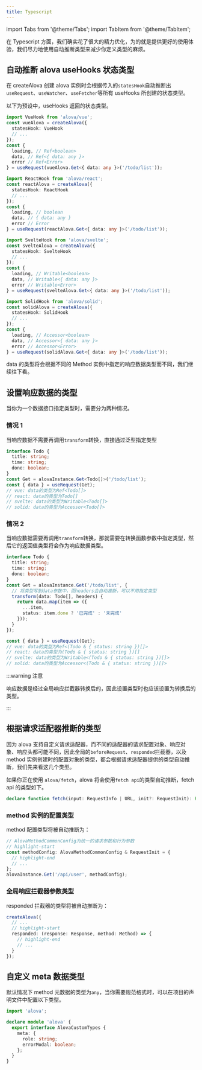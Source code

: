 ```yaml
---
title: Typescript
---
```


import Tabs from '@theme/Tabs';
import TabItem from '@theme/TabItem';

在 Typescript 方面，我们确实花了很大的精力优化，为的就是提供更好的使用体验，我们尽力地使用自动推断类型来减少你定义类型的麻烦。

## 自动推断 alova useHooks 状态类型

在 createAlova 创建 alova 实例时会根据传入的`statesHook`自动推断出`useRequest`、`useWatcher`、`useFetcher`等所有 useHooks 所创建的状态类型。

以下为预设中，useHooks 返回的状态类型。

<Tabs groupId="framework">
<TabItem value="1" label="VueHook">

```typescript
import VueHook from 'alova/vue';
const vueAlova = createAlova({
  statesHook: VueHook
  // ...
});
const {
  loading, // Ref<boolean>
  data, // Ref<{ data: any }>
  error // Ref<Error>
} = useRequest(vueAlova.Get<{ data: any }>('/todo/list'));
```

</TabItem>
<TabItem value="2" label="ReactHook">

```typescript
import ReactHook from 'alova/react';
const reactAlova = createAlova({
  statesHook: ReactHook
  // ...
});
const {
  loading, // boolean
  data, // { data: any }
  error // Error
} = useRequest(reactAlova.Get<{ data: any }>('/todo/list'));
```

</TabItem>
<TabItem value="3" label="SvelteHook">

```typescript
import SvelteHook from 'alova/svelte';
const svelteAlova = createAlova({
  statesHook: SvelteHook
  // ...
});
const {
  loading, // Writable<boolean>
  data, // Writable<{ data: any }>
  error // Writable<Error>
} = useRequest(svelteAlova.Get<{ data: any }>('/todo/list'));
```

</TabItem>
<TabItem value="4" label="SolidHook">

```typescript
import SolidHook from 'alova/solid';
const solidAlova = createAlova({
  statesHook: SolidHook
  // ...
});
const {
  loading, // Accessor<boolean>
  data, // Accessor<{ data: any }>
  error // Accessor<Error>
} = useRequest(solidAlova.Get<{ data: any }>('/todo/list'));
```

</TabItem>
</Tabs>

data 的类型将会根据不同的 Method 实例中指定的响应数据类型而不同，我们继续往下看。

## 设置响应数据的类型

当你为一个数据接口指定类型时，需要分为两种情况。

### 情况 1

当响应数据不需要再调用`transform`转换，直接通过泛型指定类型

```typescript
interface Todo {
  title: string;
  time: string;
  done: boolean;
}
const Get = alovaInstance.Get<Todo[]>('/todo/list');
const { data } = useRequest(Get);
// vue: data的类型为Ref<Todo[]>
// react: data的类型为Todo[]
// svelte: data的类型为Writable<Todo[]>
// solid: data的类型为Accessor<Todo[]>
```

### 情况 2

当响应数据需要再调用`transform`转换，那就需要在转换函数参数中指定类型，然后它的返回值类型将会作为响应数据类型。

```typescript
interface Todo {
  title: string;
  time: string;
  done: boolean;
}
const Get = alovaInstance.Get('/todo/list', {
  // 将类型写到data参数中，而headers会自动推断，可以不用指定类型
  transform(data: Todo[], headers) {
    return data.map(item => ({
      ...item,
      status: item.done ? '已完成' : '未完成'
    }));
  }
});

const { data } = useRequest(Get);
// vue: data的类型为Ref<(Todo & { status: string })[]>
// react: data的类型为(Todo & { status: string })[]
// svelte: data的类型为Writable<(Todo & { status: string })[]>
// solid: data的类型为Accessor<(Todo & { status: string })[]>
```

:::warning 注意

响应数据是经过全局响应拦截器转换后的，因此设置类型时也应该设置为转换后的类型。

:::

## 根据请求适配器推断的类型

因为 alova 支持自定义请求适配器，而不同的适配器的请求配置对象、响应对象、响应头都可能不同，因此全局的`beforeRequest`、`responded`拦截器，以及 method 实例创建时的配置对象的类型，都会根据请求适配器提供的类型自动推断，我们先来看这几个类型。

如果你正在使用 `alova/fetch`，alova 将会使用`fetch api`的类型自动推断，fetch api 的类型如下。

```typescript
declare function fetch(input: RequestInfo | URL, init?: RequestInit): Promise<Response>;
```

### method 实例的配置类型

method 配置类型将被自动推断为：

```typescript
// AlovaMethodCommonConfig为统一的请求参数和行为参数
// highlight-start
const methodConfig: AlovaMethodCommonConfig & RequestInit = {
  // highlight-end
  // ...
};
alovaInstance.Get('/api/user', methodConfig);
```

### 全局响应拦截器参数类型

responded 拦截器的类型将被自动推断为：

```typescript
createAlova({
  // ...
  // highlight-start
  responded: (response: Response, method: Method) => {
    // highlight-end
    // ...
  }
});
```

## 自定义 meta 数据类型

默认情况下 method 元数据的类型为`any`，当你需要规范格式时，可以在项目的声明文件中配置以下类型。

```ts
import 'alova';

declare module 'alova' {
  export interface AlovaCustomTypes {
    meta: {
      role: string;
      errorModal: boolean;
    };
  }
}
```
